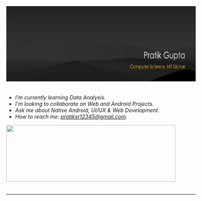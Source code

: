 <div align="left">
    <div>
		<img width="600px" height="200px" src="assets/head.svg" alt="Hi 👋, I am Pratik Gupta">
	</div>
</div>
<br>

- *I’m currently learning Data Analysis.*
- *I’m looking to collaborate on Web and Android Projects.*
- *Ask me about Native Android, UI/UX & Web Development.*
- *How to reach me: [pratiksr12345@gmail.com](mailto:pratiksr12345@gmail.com).*

<div align="left">
    <img height="150px" width="450px" src="https://github-readme-stats.vercel.app/api?username=inomag&bg_color=292929&title_color=ffffff&text_color=fbc425&icon_color=ffffff&show_icons=true&count_private=true">
</div>

<br>

___
